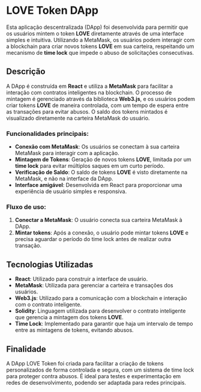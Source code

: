 # LOVE Token DApp

Esta aplicação descentralizada (DApp) foi desenvolvida para permitir que os usuários mintem o token **LOVE** diretamente através de uma interface simples e intuitiva. Utilizando a MetaMask, os usuários podem interagir com a blockchain para criar novos tokens **LOVE** em sua carteira, respeitando um mecanismo de **time lock** que impede o abuso de solicitações consecutivas.

## Descrição

A DApp é construída em **React** e utiliza a **MetaMask** para facilitar a interação com contratos inteligentes na blockchain. O processo de mintagem é gerenciado através da biblioteca **Web3.js**, e os usuários podem criar tokens **LOVE** de maneira controlada, com um tempo de espera entre as transações para evitar abusos. O saldo dos tokens mintados é visualizado diretamente na carteira MetaMask do usuário.

### Funcionalidades principais:

- **Conexão com MetaMask**: Os usuários se conectam à sua carteira MetaMask para interagir com a aplicação.
- **Mintagem de Tokens**: Geração de novos tokens **LOVE**, limitada por um **time lock** para evitar múltiplos saques em um curto período.
- **Verificação de Saldo**: O saldo de tokens **LOVE** é visto diretamente na MetaMask, e não na interface da DApp.
- **Interface amigável**: Desenvolvida em React para proporcionar uma experiência de usuário simples e responsiva.

### Fluxo de uso:

1. **Conectar a MetaMask**: O usuário conecta sua carteira MetaMask à DApp.
2. **Mintar tokens**: Após a conexão, o usuário pode mintar tokens **LOVE** e precisa aguardar o período do time lock antes de realizar outra transação.

## Tecnologias Utilizadas

- **React**: Utilizado para construir a interface de usuário.
- **MetaMask**: Utilizada para gerenciar a carteira e transações dos usuários.
- **Web3.js**: Utilizado para a comunicação com a blockchain e interação com o contrato inteligente.
- **Solidity**: Linguagem utilizada para desenvolver o contrato inteligente que gerencia a mintagem dos tokens **LOVE**.
- **Time Lock**: Implementado para garantir que haja um intervalo de tempo entre as mintagens de tokens, evitando abusos.

## Finalidade

A DApp LOVE Token foi criada para facilitar a criação de tokens personalizados de forma controlada e segura, com um sistema de time lock para proteger contra abusos. É ideal para testes e experimentação em redes de desenvolvimento, podendo ser adaptada para redes principais.
